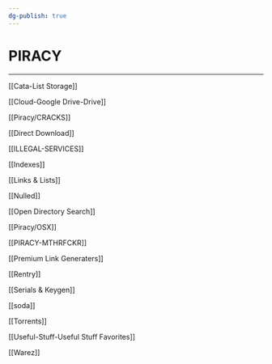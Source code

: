 ```yaml
---
dg-publish: true
---
```


# PIRACY

---

[[Cata-List Storage]]

[[Cloud-Google Drive-Drive]]

[[Piracy/CRACKS]]

[[Direct Download]]

[[ILLEGAL-SERVICES]]

[[Indexes]]

[[Links & Lists]]

[[Nulled]]

[[Open Directory Search]]

[[Piracy/OSX]]

[[PIRACY-MTHRFCKR]]

[[Premium Link Generaters]]

[[Rentry]]

[[Serials & Keygen]]

[[soda]]

[[Torrents]]

[[Useful-Stuff-Useful Stuff Favorites]]

[[Warez]]
